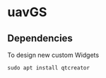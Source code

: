 # uavGS

## Dependencies
To design new custom Widgets
```shell script
sudo apt install qtcreator
```


